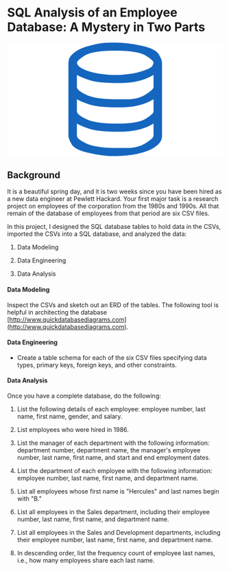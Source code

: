 # SQL Analysis of an Employee Database: A Mystery in Two Parts

![sql.png](sql.png)

## Background

It is a beautiful spring day, and it is two weeks since you have been hired as a new data engineer at Pewlett Hackard. Your first major task is a research project on employees of the corporation from the 1980s and 1990s. All that remain of the database of employees from that period are six CSV files.

In this project, I designed the SQL database tables to hold data in the CSVs, imported the CSVs into a SQL database, and analyzed the data:

1. Data Modeling

2. Data Engineering

3. Data Analysis


#### Data Modeling

Inspect the CSVs and sketch out an ERD of the tables. The following tool is helpful in architecting the database [http://www.quickdatabasediagrams.com](http://www.quickdatabasediagrams.com).

#### Data Engineering

* Create a table schema for each of the six CSV files specifying data types, primary keys, foreign keys, and other constraints.


#### Data Analysis

Once you have a complete database, do the following:

1. List the following details of each employee: employee number, last name, first name, gender, and salary.

2. List employees who were hired in 1986.

3. List the manager of each department with the following information: department number, department name, the manager's employee number, last name, first name, and start and end employment dates.

4. List the department of each employee with the following information: employee number, last name, first name, and department name.

5. List all employees whose first name is "Hercules" and last names begin with "B."

6. List all employees in the Sales department, including their employee number, last name, first name, and department name.

7. List all employees in the Sales and Development departments, including their employee number, last name, first name, and department name.

8. In descending order, list the frequency count of employee last names, i.e., how many employees share each last name.



